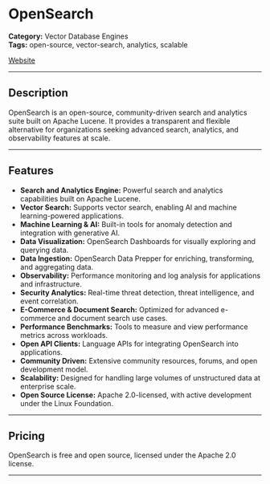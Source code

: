 # OpenSearch

**Category:** Vector Database Engines  
**Tags:** open-source, vector-search, analytics, scalable

[Website](https://opensearch.org/)

---

## Description
OpenSearch is an open-source, community-driven search and analytics suite built on Apache Lucene. It provides a transparent and flexible alternative for organizations seeking advanced search, analytics, and observability features at scale.

---

## Features
- **Search and Analytics Engine:** Powerful search and analytics capabilities built on Apache Lucene.
- **Vector Search:** Supports vector search, enabling AI and machine learning-powered applications.
- **Machine Learning & AI:** Built-in tools for anomaly detection and integration with generative AI.
- **Data Visualization:** OpenSearch Dashboards for visually exploring and querying data.
- **Data Ingestion:** OpenSearch Data Prepper for enriching, transforming, and aggregating data.
- **Observability:** Performance monitoring and log analysis for applications and infrastructure.
- **Security Analytics:** Real-time threat detection, threat intelligence, and event correlation.
- **E-Commerce & Document Search:** Optimized for advanced e-commerce and document search use cases.
- **Performance Benchmarks:** Tools to measure and view performance metrics across workloads.
- **Open API Clients:** Language APIs for integrating OpenSearch into applications.
- **Community Driven:** Extensive community resources, forums, and open development model.
- **Scalability:** Designed for handling large volumes of unstructured data at enterprise scale.
- **Open Source License:** Apache 2.0-licensed, with active development under the Linux Foundation.

---

## Pricing
OpenSearch is free and open source, licensed under the Apache 2.0 license.

---
